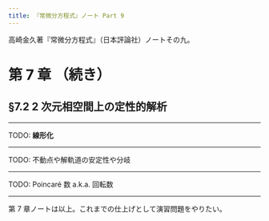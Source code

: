 ```yaml
---
title: 『常微分方程式』ノート Part 9
---
```


高崎金久著『常微分方程式』（日本評論社）ノートその九。

# 第 7 章 （続き）

## §7.2 2 次元相空間上の定性的解析

----
TODO: **線形化**

----
TODO: 不動点や解軌道の安定性や分岐

----
TODO: Poincaré 数 a.k.a. 回転数

----
第 7 章ノートは以上。これまでの仕上げとして演習問題をやりたい。
